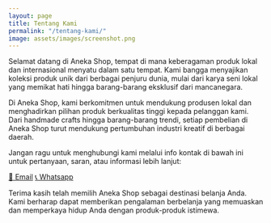 ```yaml
---
layout: page
title: Tentang Kami
permalink: "/tentang-kami/"
image: assets/images/screenshot.png
---
```


Selamat datang di Aneka Shop, tempat di mana keberagaman produk lokal dan internasional menyatu dalam satu tempat. Kami bangga menyajikan koleksi produk unik dari berbagai penjuru dunia, mulai dari karya seni lokal yang memikat hati hingga barang-barang eksklusif dari mancanegara.

Di Aneka Shop, kami berkomitmen untuk mendukung produsen lokal dan menghadirkan pilihan produk berkualitas tinggi kepada pelanggan kami. Dari handmade crafts hingga barang-barang trendi, setiap pembelian di Aneka Shop turut mendukung pertumbuhan industri kreatif di berbagai daerah.

Jangan ragu untuk menghubungi kami melalui info kontak di bawah ini untuk pertanyaan, saran, atau informasi lebih lanjut:

[📧 Email](mailto:anekashop2024@gmail.com)
[📞 Whatsapp](href=https://wa.me/6287764241047?text=Saya%20ingin%20bertanya%20soal%produk%20anekashop)

Terima kasih telah memilih Aneka Shop sebagai destinasi belanja Anda. Kami berharap dapat memberikan pengalaman berbelanja yang memuaskan dan memperkaya hidup Anda dengan produk-produk istimewa.

